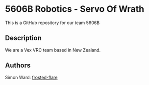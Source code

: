 # 5606B Robotics - Servo Of Wrath
This is a GitHub repository for our team 5606B

## Description
We are a Vex VRC team based in New Zealand. 

## Authors
Simon Ward: [frosted-flare](https://github.com/frosted-flare)

